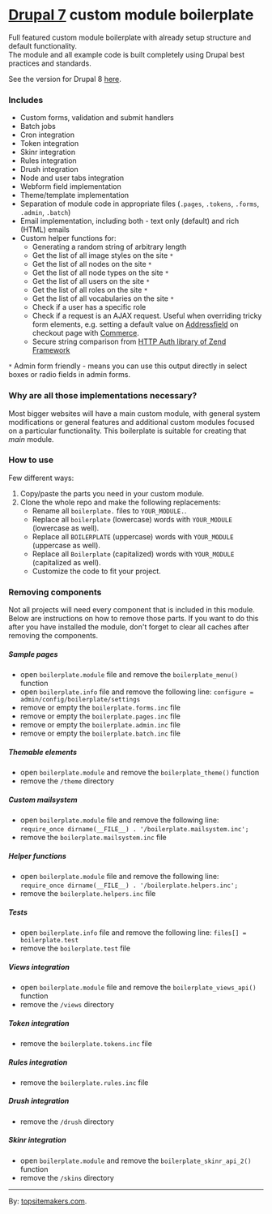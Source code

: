 # [Drupal 7](http://drupal.org) custom module boilerplate

Full featured custom module boilerplate with already setup structure and default functionality.  
The module and all example code is built completely using Drupal best practices and standards.

See the version for Drupal 8 [here](https://github.com/aramboyajyan/drupal8-boilerplate).

### Includes

- Custom forms, validation and submit handlers
- Batch jobs
- Cron integration
- Token integration
- Skinr integration
- Rules integration
- Drush integration
- Node and user tabs integration
- Webform field implementation
- Theme/template implementation
- Separation of module code in appropriate files (`.pages`, `.tokens`, `.forms`, `.admin`, `.batch`)
- Email implementation, including both - text only (default) and rich (HTML) emails
- Custom helper functions for:
    - Generating a random string of arbitrary length
    - Get the list of all image styles on the site `*`
    - Get the list of all nodes on the site `*`
    - Get the list of all node types on the site `*`
    - Get the list of all users on the site `*`
    - Get the list of all roles on the site `*`
    - Get the list of all vocabularies on the site `*`
    - Check if a user has a specific role
    - Check if a request is an AJAX request. Useful when overriding tricky form elements, e.g. setting a default value on [Addressfield](https://drupal.org/project/addressfield) on checkout page with [Commerce](https://drupal.org/project/commerce).
    - Secure string comparison from [HTTP Auth library of Zend Framework](http://stackoverflow.com/q/10576827/1520477)

`*` Admin form friendly - means you can use this output directly in select boxes or radio fields in admin forms.

### Why are all those implementations necessary?

Most bigger websites will have a main custom module, with general system modifications or general features and additional custom modules focused on a particular functionality. This boilerplate is suitable for creating that *main* module.

### How to use

Few different ways:

1. Copy/paste the parts you need in your custom module.
2. Clone the whole repo and make the following replacements:
    - Rename all `boilerplate.` files to `YOUR_MODULE.`.
    - Replace all `boilerplate` (lowercase) words with `YOUR_MODULE` (lowercase as well).
    - Replace all `BOILERPLATE` (uppercase) words with `YOUR_MODULE` (uppercase as well).
    - Replace all `Boilerplate` (capitalized) words with `YOUR_MODULE` (capitalized as well).
    - Customize the code to fit your project.

### Removing components

Not all projects will need every component that is included in this module. Below are instructions on how to remove those parts. If you want to do this after you have installed the module, don't forget to clear all caches after removing the components.

##### Sample pages

- open `boilerplate.module` file and remove the `boilerplate_menu()` function
- open `boilerplate.info` file and remove the following line: `configure = admin/config/boilerplate/settings`
- remove or empty the `boilerplate.forms.inc` file
- remove or empty the `boilerplate.pages.inc` file
- remove or empty the `boilerplate.admin.inc` file
- remove or empty the `boilerplate.batch.inc` file

##### Themable elements

- open `boilerplate.module` and remove the `boilerplate_theme()` function
- remove the `/theme` directory

##### Custom mailsystem

- open `boilerplate.module` file and remove the following line: `require_once dirname(__FILE__) . '/boilerplate.mailsystem.inc';`
- remove the `boilerplate.mailsystem.inc` file

##### Helper functions

- open `boilerplate.module` file and remove the following line: `require_once dirname(__FILE__) . '/boilerplate.helpers.inc';`
- remove the `boilerplate.helpers.inc` file

##### Tests

- open `boilerplate.info` file and remove the following line: `files[] = boilerplate.test`
- remove the `boilerplate.test` file

##### Views integration

- open `boilerplate.module` file and remove the `boilerplate_views_api()` function
- remove the `/views` directory

##### Token integration

- remove the `boilerplate.tokens.inc` file

##### Rules integration

- remove the `boilerplate.rules.inc` file

##### Drush integration

- remove the `/drush` directory

##### Skinr integration

- open `boilerplate.module` and remove the `boilerplate_skinr_api_2()` function
- remove the `/skins` directory

<hr>

By: [topsitemakers.com](http://www.topsitemakers.com).
